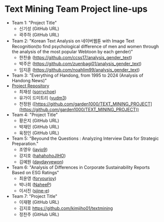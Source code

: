 # Text Mining Team Project line-ups

- Team 1: "Project Title"
    - 신기성 (GitHub URL)
    - 곽주하 (GitHub URL)
- Team 2: "Korean Text Analysis on 네이버웹툰 with Image Text Recognition(to find psychological difference of men and women through the analysis of the most popular Webtoon by each gender)"
    - 한찬솔 (https://github.com/ccss17/analysis_gender_text)
    - 박주은 (https://github.com/zuenbagi01/analysis_gender_text)
    - 임지훈 (https://github.com/noahlim99/analysis_gender_text)
- Team 3: "Everything of Handong, from 1995 to 2024 (Analysis of Handong News)"
- [Project Repository](https://github.com/TMT2/Final-Team-Project)
    - 최재성 ([sorrychoe](https://github.com/sorrychoe))
    - 유가이 드미트리 ([yudm3](https://github.com/yudm3/HandongNewsAnalysis))
    - 천정원 ([https://github.com/garden1000/TEXT_MINING_PROJECT](https://github.com/garden1000/TEXT_MINING_PROJECT))
- Team 4: "Project Title"
    - 황은지 (GitHub URL)
    - 박재민 (GitHub URL)
    - 육정인 (GitHub URL)
- Team 5: "Beyound the Questions : Analyzing Interview Data for Strategic Preparation."
    - 조영우 ([jayjo9](https://github.com/jayjo9/text_mining_team_proj))
    - 강지호 ([hahahohoJIHO](https://github.com/hahahohoJIHO/24-2TextMiningProject))
    - 김예원 ([daydayyewon](https://github.com/daydayyewon/Team_Mining_Project))
- Team 6: "Analysis of Differences in Corporate Sustainability Reports Based on ESG Ratings"
    - 최윤영 ([foryourjoy](https://github.com/foryourjoy/TextMining-team6))
    - 박나희 ([NaheeP](https://github.com/NaheeP/TextMining-team6))
    - 이서진 ([sjine-e](https://github.com/sjine-e/TextMining-team6))
- Team 7: "Project Title"
    - 이재평 (GitHub URL)
    - 김지호 https://github.com/kimjiho01/textmining
    - 정찬주 (GitHub URL)

